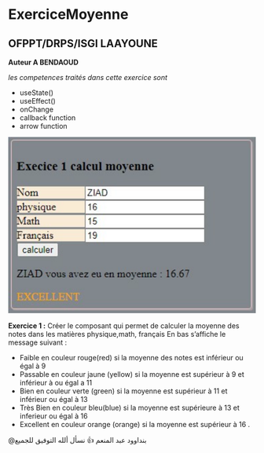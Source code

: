 # ExerciceMoyenne

## OFPPT/DRPS/ISGI LAAYOUNE ##
**Auteur A BENDAOUD**

*les competences traités dans cette exercice sont*

- useState()
- useEffect()
- onChange
- callback function
- arrow function

![composant Moyenne](/images/Image1.svg)


**Exercice 1 :**
Créer le composant qui permet de calculer la moyenne des notes dans les matières physique,math, français
En bas s’affiche le message suivant :
- Faible en couleur rouge(red) si la moyenne des notes est inférieur  ou égal à 9
- Passable en couleur jaune (yellow) si la moyenne est supérieur à 9 et inférieur à ou égal a 11
- Bien en couleur verte (green) si la moyenne est supérieur à 11 et inférieur ou égal à 13
- Très Bien en couleur bleu(blue) si la moyenne est supérieure à 13 et inferieur ou égal à 16
- Excellent en couleur orange (orange) si la moyenne est supérieur à 16  .

@بنداوود عبد المنعم :+1:  نسأل ألله التوفيق للجميع 
